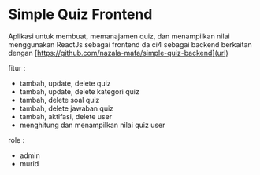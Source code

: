 # Simple Quiz Frontend
Aplikasi untuk membuat, memanajamen quiz, dan menampilkan nilai
menggunakan ReactJs sebagai frontend da ci4 sebagai backend
berkaitan dengan [https://github.com/nazala-mafa/simple-quiz-backend](url)

fitur : 
  - tambah, update, delete quiz
  - tambah, update, delete kategori quiz
  - tambah, delete soal quiz
  - tambah, delete jawaban quiz
  - tambah, aktifasi, delete user
  - menghitung dan menampilkan nilai quiz user

role :
  - admin
  - murid
